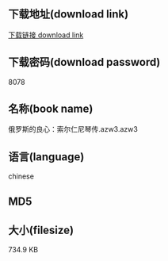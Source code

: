 ## 下载地址(download link)
[下载链接 download link](https://tutu365.netlify.app/?s=%E4%BF%84%E7%BD%97%E6%96%AF%E7%9A%84%E8%89%AF%E5%BF%83%EF%BC%9A%E7%B4%A2%E5%B0%94%E4%BB%81%E5%B0%BC%E7%90%B4%E4%BC%A0.azw3)

## 下载密码(download password)
8078

## 名称(book name)
俄罗斯的良心：索尔仁尼琴传.azw3.azw3

## 语言(language)
chinese

## MD5


## 大小(filesize)
734.9 KB

